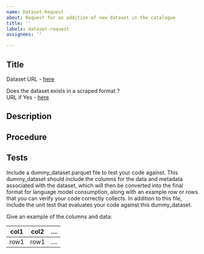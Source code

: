 ```yaml
---
name: Dataset-Request
about: Request for an addition of new dataset in the catalogue
title: ''
labels: dataset-request
assignees: ''

---
```


## Title

Dataset URL - [here]()

Does the dataset exists in a scraped format ?   
URL if Yes - [here]()

## Description


## Procedure


## Tests

Include a dummy_dataset.parquet file to test your code against. This dummy_dataset should include the columns for the data and metadata associated with the dataset, which will then be converted into the final format for language model consumption, along with an example row or rows that you can verify your code correctly collects. In addition to this file, include the unit test that evaluates your code against this dummy_dataset.

Give an example of the columns and data:

| col1 | col2 | .... |
| ---- | ---- | ---- |
| row1 | row1 | .... |
